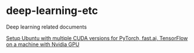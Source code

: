 # deep-learning-etc
Deep learning related documents

[Setup Ubuntu with multiple CUDA versions for PyTorch, fast.ai, TensorFlow on a machine with Nvidia GPU](https://github.com/OliverMaerz/deep-learning-etc/blob/master/setup-fastai-pytorch-tensorflow-ubuntu-nvidia-gpu.md)
